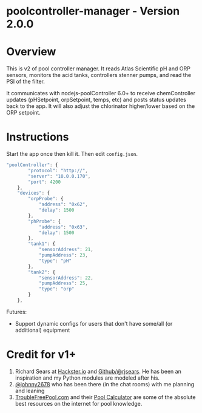 
# poolcontroller-manager - Version 2.0.0

# Overview

This is v2 of pool controller manager.  It reads Atlas Scientific pH and ORP sensors, monitors the acid tanks, controllers stenner pumps, and read the PSI of the filter.  

It communicates with nodejs-poolController 6.0+ to receive chemController updates (pHSetpoint, orpSetpoint, temps, etc) and posts status updates back to the app.  It will also adjust the chlorinator higher/lower based on the ORP setpoint.

# Instructions

Start the app once then kill it.  Then edit `config.json`.
```js
"poolController": {
        "protocol": "http://",
        "server": "10.0.0.170",
        "port": 4200
    },
    "devices": {
        "orpProbe": {
            "address": "0x62",
            "delay": 1500
        },
        "phProbe": {
            "address": "0x63",
            "delay": 1500
        },
        "tank1": {
            "sensorAddress": 21,
            "pumpAddress": 23,
            "type": "pH"
        },
        "tank2": {
            "sensorAddress": 22,
            "pumpAddress": 25,
            "type": "orp"
        }
    },
```

Futures:
* Support dynamic configs for users that don't have some/all (or additional) equipment

# Credit for v1+

1.  Richard Sears at [Hackster.io](https://www.hackster.io/user3424878278/pool-fill-control-119ab7) and [Github/@rjsears](https://github.com/rjsears/Pool_Fill_Control/).  He has been an inspiration and my Python modules are modeled after his.
2.  [@johnny2678](https://github.com/johnny2678) who has been there (in the chat rooms) with me planning and leaning
3.  [TroubleFreePool.com](https://www.troublefreepool.com/) and their [Pool Calculator](https://www.troublefreepool.com/calc.html) are some of the absolute best resources on the internet for pool knowledge.
